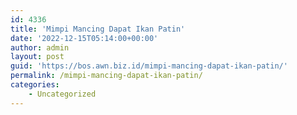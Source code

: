 ```yaml
---
id: 4336
title: 'Mimpi Mancing Dapat Ikan Patin'
date: '2022-12-15T05:14:00+00:00'
author: admin
layout: post
guid: 'https://bos.awn.biz.id/mimpi-mancing-dapat-ikan-patin/'
permalink: /mimpi-mancing-dapat-ikan-patin/
categories:
    - Uncategorized
---
```


